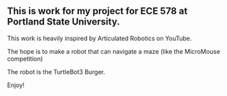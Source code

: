 ## This is work for my project for ECE 578 at Portland State University. 



This work is heavily inspired by Articulated Robotics on YouTube.

The hope is to make a robot that can navigate a maze (like the MicroMouse competition)

The robot is the TurtleBot3 Burger.

Enjoy!
